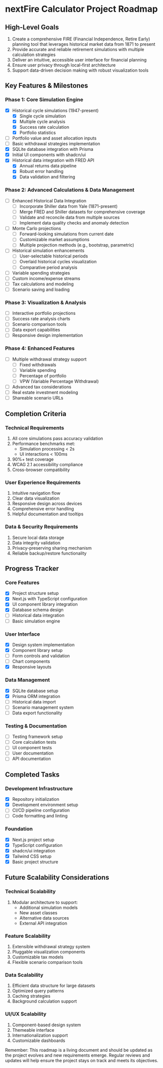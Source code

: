 # nextFire Calculator Project Roadmap

## High-Level Goals

1. Create a comprehensive FIRE (Financial Independence, Retire Early) planning tool that leverages historical market data from 1871 to present
2. Provide accurate and reliable retirement simulations with multiple calculation strategies
3. Deliver an intuitive, accessible user interface for financial planning
4. Ensure user privacy through local-first architecture
5. Support data-driven decision making with robust visualization tools

## Key Features & Milestones

### Phase 1: Core Simulation Engine
- [x] Historical cycle simulations (1947-present)
  - [x] Single cycle simulation
  - [x] Multiple cycle analysis
  - [x] Success rate calculation
  - [x] Portfolio statistics
- [ ] Portfolio value and asset allocation inputs
- [ ] Basic withdrawal strategies implementation
- [x] SQLite database integration with Prisma
- [x] Initial UI components with shadcn/ui
- [x] Historical data integration with FRED API
  - [x] Annual returns data pipeline
  - [x] Robust error handling
  - [x] Data validation and filtering

### Phase 2: Advanced Calculations & Data Management
- [ ] Enhanced Historical Data Integration
  - [ ] Incorporate Shiller data from Yale (1871-present)
  - [ ] Merge FRED and Shiller datasets for comprehensive coverage
  - [ ] Validate and reconcile data from multiple sources
  - [ ] Implement data quality checks and anomaly detection
- [ ] Monte Carlo projections
  - [ ] Forward-looking simulations from current date
  - [ ] Customizable market assumptions
  - [ ] Multiple projection methods (e.g., bootstrap, parametric)
- [ ] Historical simulation enhancements
  - [ ] User-selectable historical periods
  - [ ] Overlaid historical cycles visualization
  - [ ] Comparative period analysis
- [ ] Variable spending strategies
- [ ] Custom income/expense streams
- [ ] Tax calculations and modeling
- [ ] Scenario saving and loading

### Phase 3: Visualization & Analysis
- [ ] Interactive portfolio projections
- [ ] Success rate analysis charts
- [ ] Scenario comparison tools
- [ ] Data export capabilities
- [ ] Responsive design implementation

### Phase 4: Enhanced Features
- [ ] Multiple withdrawal strategy support
  - [ ] Fixed withdrawals
  - [ ] Variable spending
  - [ ] Percentage of portfolio
  - [ ] VPW (Variable Percentage Withdrawal)
- [ ] Advanced tax considerations
- [ ] Real estate investment modeling
- [ ] Shareable scenario URLs

## Completion Criteria

### Technical Requirements
1. All core simulations pass accuracy validation
2. Performance benchmarks met:
   - Simulation processing < 2s
   - UI interactions < 100ms
3. 90%+ test coverage
4. WCAG 2.1 accessibility compliance
5. Cross-browser compatibility

### User Experience Requirements
1. Intuitive navigation flow
2. Clear data visualization
3. Responsive design across devices
4. Comprehensive error handling
5. Helpful documentation and tooltips

### Data & Security Requirements
1. Secure local data storage
2. Data integrity validation
3. Privacy-preserving sharing mechanism
4. Reliable backup/restore functionality

## Progress Tracker

### Core Features
- [x] Project structure setup
- [x] Next.js with TypeScript configuration
- [x] UI component library integration
- [x] Database schema design
- [ ] Historical data integration
- [ ] Basic simulation engine

### User Interface
- [x] Design system implementation
- [x] Component library setup
- [ ] Form controls and validation
- [ ] Chart components
- [x] Responsive layouts

### Data Management
- [x] SQLite database setup
- [x] Prisma ORM integration
- [ ] Historical data import
- [ ] Scenario management system
- [ ] Data export functionality

### Testing & Documentation
- [ ] Testing framework setup
- [ ] Core calculation tests
- [ ] UI component tests
- [ ] User documentation
- [ ] API documentation

## Completed Tasks

### Development Infrastructure
- [x] Repository initialization
- [x] Development environment setup
- [ ] CI/CD pipeline configuration
- [ ] Code formatting and linting

### Foundation
- [x] Next.js project setup
- [x] TypeScript configuration
- [x] shadcn/ui integration
- [x] Tailwind CSS setup
- [x] Basic project structure

## Future Scalability Considerations

### Technical Scalability
1. Modular architecture to support:
   - Additional simulation models
   - New asset classes
   - Alternative data sources
   - External API integration

### Feature Scalability
1. Extensible withdrawal strategy system
2. Pluggable visualization components
3. Customizable tax models
4. Flexible scenario comparison tools

### Data Scalability
1. Efficient data structure for large datasets
2. Optimized query patterns
3. Caching strategies
4. Background calculation support

### UI/UX Scalability
1. Component-based design system
2. Themeable interface
3. Internationalization support
4. Customizable dashboards

Remember: This roadmap is a living document and should be updated as the project evolves and new requirements emerge. Regular reviews and updates will help ensure the project stays on track and meets its objectives.
